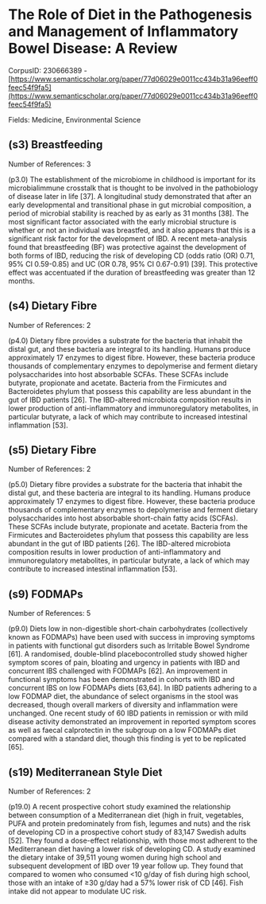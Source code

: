 # The Role of Diet in the Pathogenesis and Management of Inflammatory Bowel Disease: A Review

CorpusID: 230666389 - [https://www.semanticscholar.org/paper/77d06029e0011cc434b31a96eeff0feec54f9fa5](https://www.semanticscholar.org/paper/77d06029e0011cc434b31a96eeff0feec54f9fa5)

Fields: Medicine, Environmental Science

## (s3) Breastfeeding
Number of References: 3

(p3.0) The establishment of the microbiome in childhood is important for its microbialimmune crosstalk that is thought to be involved in the pathobiology of disease later in life [37]. A longitudinal study demonstrated that after an early developmental and transitional phase in gut microbial composition, a period of microbial stability is reached by as early as 31 months [38]. The most significant factor associated with the early microbial structure is whether or not an individual was breastfed, and it also appears that this is a significant risk factor for the development of IBD. A recent meta-analysis found that breastfeeding (BF) was protective against the development of both forms of IBD, reducing the risk of developing CD (odds ratio (OR) 0.71, 95% CI 0.59-0.85) and UC (OR 0.78, 95% CI 0.67-0.91) [39]. This protective effect was accentuated if the duration of breastfeeding was greater than 12 months.
## (s4) Dietary Fibre
Number of References: 2

(p4.0) Dietary fibre provides a substrate for the bacteria that inhabit the distal gut, and these bacteria are integral to its handling. Humans produce approximately 17 enzymes to digest fibre. However, these bacteria produce thousands of complementary enzymes to depolymerise and ferment dietary polysaccharides into host absorbable SCFAs. These SCFAs include butyrate, propionate and acetate. Bacteria from the Firmicutes and Bacteroidetes phylum that possess this capability are less abundant in the gut of IBD patients [26]. The IBD-altered microbiota composition results in lower production of anti-inflammatory and immunoregulatory metabolites, in particular butyrate, a lack of which may contribute to increased intestinal inflammation [53].
## (s5) Dietary Fibre
Number of References: 2

(p5.0) Dietary fibre provides a substrate for the bacteria that inhabit the distal gut, and these bacteria are integral to its handling. Humans produce approximately 17 enzymes to digest fibre. However, these bacteria produce thousands of complementary enzymes to depolymerise and ferment dietary polysaccharides into host absorbable short-chain fatty acids (SCFAs). These SCFAs include butyrate, propionate and acetate. Bacteria from the Firmicutes and Bacteroidetes phylum that possess this capability are less abundant in the gut of IBD patients [26]. The IBD-altered microbiota composition results in lower production of anti-inflammatory and immunoregulatory metabolites, in particular butyrate, a lack of which may contribute to increased intestinal inflammation [53].
## (s9) FODMAPs
Number of References: 5

(p9.0) Diets low in non-digestible short-chain carbohydrates (collectively known as FODMAPs) have been used with success in improving symptoms in patients with functional gut disorders such as Irritable Bowel Syndrome [61]. A randomised, double-blind placebocontrolled study showed higher symptom scores of pain, bloating and urgency in patients with IBD and concurrent IBS challenged with FODMAPs [62]. An improvement in functional symptoms has been demonstrated in cohorts with IBD and concurrent IBS on low FODMAPs diets [63,64]. In IBD patients adhering to a low FODMAP diet, the abundance of select organisms in the stool was decreased, though overall markers of diversity and inflammation were unchanged. One recent study of 60 IBD patients in remission or with mild disease activity demonstrated an improvement in reported symptom scores as well as faecal calprotectin in the subgroup on a low FODMAPs diet compared with a standard diet, though this finding is yet to be replicated [65].
## (s19) Mediterranean Style Diet
Number of References: 2

(p19.0) A recent prospective cohort study examined the relationship between consumption of a Mediterranean diet (high in fruit, vegetables, PUFA and protein predominately from fish, legumes and nuts) and the risk of developing CD in a prospective cohort study of 83,147 Swedish adults [52]. They found a dose-effect relationship, with those most adherent to the Mediterranean diet having a lower risk of developing CD. A study examined the dietary intake of 39,511 young women during high school and subsequent development of IBD over 19 year follow up. They found that compared to women who consumed <10 g/day of fish during high school, those with an intake of ≥30 g/day had a 57% lower risk of CD [46]. Fish intake did not appear to modulate UC risk.
